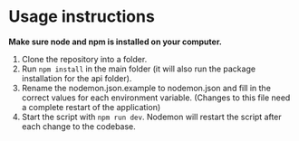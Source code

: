 # Usage instructions
**Make sure node and npm is installed on your computer.**
1. Clone the repository into a folder.
2. Run `npm install` in the main folder (it will also run the package installation for the api folder).
3. Rename the nodemon.json.example to nodemon.json and fill in the correct values for each environment variable. (Changes to this file need a complete restart of the application)
4. Start the script with `npm run dev`. Nodemon will restart the script after each change to the codebase.